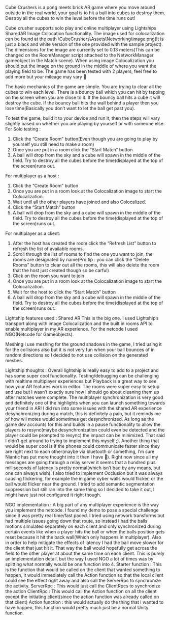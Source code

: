 Cube Crushers is a pong meets brick AR game where you move around outside in the real world, your goal is to hit a ball into cubes to destroy them. Destroy all the cubes to win the level before the time runs out!

Cube crusher supports solo play and online multiplayer using Lightships SharedAR Image Colocation functionality. The image used for colocalization can be found  at the path \CubeCrushers\Assets\Networking\image.png(It is just a black and white version of the one provided with the sample project). The dimensions for the image are currently set to 0.13 meters(This can be changed on the RoomManager script attached to the NetworkManager gameobject in the Match scene). When using image Colocalization you should put the image on the ground in the middle of where you want the playing field to be. The game has been tested with 2 players, feel free to add more but your mileage may vary 🙂

The basic mechanics of the game are simple. You are trying to clear all the cubes to win each level. There is a bouncy ball which you can hit by tapping on the screen when you are close to it. If the bouncy ball hits a cube it will destroy the cube. If the bouncy ball hits the wall behind a player then you lose time(Basically you don’t want to let the ball get past you).


To test the game, build it to your device and run it, then the steps will vary slightly based on whether you are playing by yourself or with someone else.
For Solo testing :
1. Click the “Create Room” button(Even though you are going to play by yourself you still need to make a room)
2. Once you are put in a room click the “Start Match” button
3. A ball will drop from the sky and a cube will spawn in the middle of the field. Try to destroy all the cubes before the time(displayed at the top of the screen)runs out.

For multiplayer as a host :
1. Click the “Create Room” button
2. Once you are put in a room look at the Colocalization image to start the Colocalization.
3. Wait until all the other players have joined and also Colocalized.
4. Click the “Start Match” button
5. A ball will drop from the sky and a cube will spawn in the middle of the field. Try to destroy all the cubes before the time(displayed at the top of the screen)runs out.

For multiplayer as a client:
1. After the host has created the room click the “Refresh List” button to refresh the list of available rooms.
2. Scroll through the list of rooms to find the one you want to join, the rooms are designated by name(Pro tip : you can click the “Delete Rooms” button to clear out all the rooms, this will also delete the room that the host just created though so be carful)
3. Click on the room you want to join
4. Once you are put in a room look at the Colocalization image to start the Colocalization.
5. Wait for the host to click the “Start Match” button
6. A ball will drop from the sky and a cube will spawn in the middle of the field. Try to destroy all the cubes before the time(displayed at the top of the screen)runs out.


Lightship features used : 
Shared AR
This is the big one. I used Lightship’s transport along with image Colocalization and the built in rooms API to enable multiplayer in my AR experience. For the netcode I used NGO(Netcode for Gameobjects).

Meshing 
I use meshing for the ground shadows in the game, I tried using it for the collisions also but it is not very fun when your ball bounces of in random directions so I decided to not use collision on the generated meshes.


Lightship thoughts : 
Overall lightship is really easy to add to a project and has some super cool functionality. Testing/debugging can be challenging with realtime multiplayer experiences but Playback is a great way to see how your AR features work in editor. The rooms were super easy to setup and use but I wasn’t exactly sure how I should go about cleaning them up after matches were complete. The multiplayer synchronization is very good and definitely one of the highlights when you can launch something towards your friend in AR! I did run into some issues with the shared AR experience desynchronizing during a match, this is definitely a pain, but it reminds me of how wii motes would sometimes get desynchronized. As long as the game dev accounts for this and builds in a pause functionality to allow the players to resync(maybe desynchronization could even be detected and the player could be prompted to resync) the impact can be minimized. That said I didn’t get around to trying to implement this myself ;).
Another thing that would be super cool is if the phones could communicate faster since they are right next to each other(maybe via bluetooth or something, I’m sure Niantic has put more thought into it then I have 🙂). Right now since all my messages are going through a relay server it seems that a hundred plus milliseconds of latency is pretty normal(which isn’t bad by any means, but one can always wish).
I also tried to implement Occlusion but it was always causing flickering, for example the in game cyber walls would flicker, or the ball would flicker near the ground. I tried to add semantic segmentation suppression but still ran into the same thing so I decided to take it out, I might have just not configured it right though.

NGO implementation :
A big part of any multiplayer experience is the way you implement the netcode. I found my demo to pose a special challenge since it was pretty real time/fast paced. I tried using network transforms but had multiple issues going down that route, so instead I had the balls motions simulated separately on each client and only synchronized during certain events like when a player hits the ball or when the balls position gets reset because it hit the back wall(Which only happens in multiplayer). Also in order to help mitigate the effects of latency I had the ball move slower for the client that just hit it. That way the ball would hopefully get across the field to the other player at about the same time on each client. 
This is purely an implementation detail, but the way I used NGO a lot of times was by splitting what normally would be one function into 4.
Starter function : This is the function that would be called on the client that wanted something to happen, it would immediately call the Action function so that the local client could see the effect right away and also call the ServerRpc to synchronize the activity.
ServerRpc : This would just call the ClientRpcs to synchronize the action
ClientRpc : This would call the Action function on all the client except the initiating client(since the action function was already called on that client)
Action function : this would actually do the thing that I wanted to have happen, this function would pretty much just be a normal Unity function.
